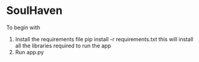 # SoulHaven

To begin with 
1. Install the requirements file 
   pip install -r requirements.txt
   this will install all the libraries required to run the app
2. Run app.py
   
